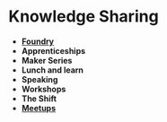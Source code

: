 Knowledge Sharing
=================

- **[Foundry](../../foundry)**
- **Apprenticeships**
- **Maker Series**
- **Lunch and learn**
- **Speaking**
- **Workshops**
- **The Shift**
- **[Meetups](../../meetups)**

